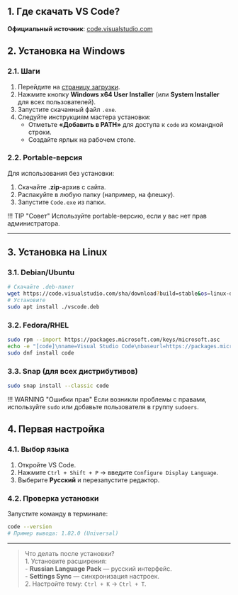 ## **1. Где скачать VS Code?**
**Официальный источник**: [code.visualstudio.com](https://code.visualstudio.com/)
## **2. Установка на Windows**

### **2.1. Шаги**
1. Перейдите на [страницу загрузки](https://code.visualstudio.com/download).
2. Нажмите кнопку **Windows x64 User Installer** (или **System Installer** для всех пользователей).
3. Запустите скачанный файл `.exe`.
4. Следуйте инструкциям мастера установки:
   - Отметьте **«Добавить в PATH»** для доступа к `code` из командной строки.
   - Создайте ярлык на рабочем столе.

### **2.2. Portable-версия**
Для использования без установки:
1. Скачайте **.zip**-архив с сайта.
2. Распакуйте в любую папку (например, на флешку).
3. Запустите `Code.exe` из папки.

!!! TIP "Совет"
    Используйте portable-версию, если у вас нет прав администратора.

---

## **3. Установка на Linux**

### **3.1. Debian/Ubuntu**
```bash
# Скачайте .deb-пакет
wget https://code.visualstudio.com/sha/download?build=stable&os=linux-deb-x64 -O vscode.deb
# Установите
sudo apt install ./vscode.deb
```

### **3.2. Fedora/RHEL**
```bash
sudo rpm --import https://packages.microsoft.com/keys/microsoft.asc
echo -e "[code]\nname=Visual Studio Code\nbaseurl=https://packages.microsoft.com/yumrepos/vscode\nenabled=1\ngpgcheck=1\ngpgkey=https://packages.microsoft.com/keys/microsoft.asc" | sudo tee /etc/yum.repos.d/vscode.repo
sudo dnf install code
```

### **3.3. Snap (для всех дистрибутивов)**
```bash
sudo snap install --classic code
```

!!! WARNING "Ошибки прав"
    Если возникли проблемы с правами, используйте `sudo` или добавьте пользователя в группу `sudoers`.

## **4. Первая настройка**

### **4.1. Выбор языка**
1. Откройте VS Code.
2. Нажмите `Ctrl + Shift + P` → введите `Configure Display Language`.
3. Выберите **Русский** и перезапустите редактор.

### **4.2. Проверка установки**
Запустите команду в терминале:
```bash
code --version
# Пример вывода: 1.82.0 (Universal)
```

---

> Что делать после установки?  
    1. Установите расширения:  
       - **Russian Language Pack** — русский интерфейс.  
       - **Settings Sync** — синхронизация настроек.  
       2. Настройте тему: `Ctrl + K` → `Ctrl + T`.
